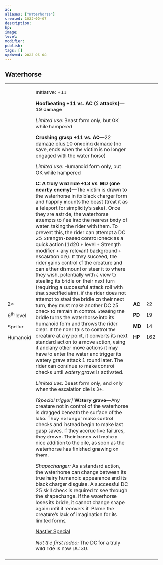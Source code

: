 ```yaml
---
ac: 
aliases: ["Waterhorse"]
created: 2023-05-07
description: 
hp: 
image: 
level: 
modifier: 
publish: 
tags: []
updated: 2023-05-08
---
```


## Waterhorse

<table>
<colgroup>
<col style="width: 16%" />
<col style="width: 71%" />
<col style="width: 5%" />
<col style="width: 6%" />
</colgroup>
<tbody>
<tr class="odd">
<td><p>2×</p>
<p>6<sup>th</sup> level</p>
<p>Spoiler</p>
<p>Humanoid</p></td>
<td><p>Initiative: +11</p>
<p><strong>Hoofbeating +11 vs. AC (2 attacks)</strong>—19 damage</p>
<p><em>Limited use:</em> Beast form only, but OK while hampered.</p>
<p><strong>Crushing grasp +11 vs. AC</strong>—22 damage plus 10 ongoing
damage (no save, ends when the victim is no longer engaged with the
water horse)</p>
<p><em>Limited use:</em> Humanoid form only, but OK while hampered.</p>
<p><strong>C: A truly wild ride +13 vs. MD (one nearby
enemy)</strong>—The victim is drawn to the waterhorse in its black
charger form and happily mounts the beast (treat it as a teleport for
simplicity’s sake). Once they are astride, the waterhorse attempts to
flee into the nearest body of water, taking the rider with them. To
prevent this, the rider can attempt a DC 25 Strength-based control check
as a quick action (1d20 + level + Strength modifier + any relevant
background + escalation die). If they succeed, the rider gains control
of the creature and can either dismount or steer it to where they wish,
potentially with a view to stealing its bridle on their next turn
(requiring a successful attack roll with that specified aim). If the
rider does not attempt to steal the bridle on their next turn, they must
make another DC 25 check to remain in control. Stealing the bridle turns
the waterhorse into its humanoid form and throws the rider clear. If the
rider fails to control the creature at any point, it converts its next
standard action to a move action, using it and any other move actions it
may have to enter the water and trigger its watery grave attack 1 round
later. The rider can continue to make control checks until <em>watery
grave</em> is activated.</p>
<p><em>Limited use:</em> Beast form only, and only when the escalation
die is 3+.</p>
<p><em>[Special trigger]</em> <strong>Watery grave</strong>—Any creature
not in control of the waterhorse is dragged beneath the surface of the
lake. They no longer make control checks and instead begin to make last
gasp saves. If they accrue five failures, they drown. Their bones will
make a nice addition to the pile, as soon as the waterhorse has finished
gnawing on them.</p>
<p><em>Shapechanger:</em> As a standard action, the waterhorse can
change between its true hairy humanoid appearance and its black charger
disguise. A successful DC 25 skill check is required to see through the
shapechange. If the waterhorse loses its bridle, it cannot change shape
again until it recovers it. Blame the creature’s lack of imagination for
its limited forms.</p>
<p><u>Nastier Special</u></p>
<p><em>Not the first rodeo:</em> The DC for a truly wild ride is now DC
30.</p></td>
<td><p><strong>AC</strong></p>
<p><strong>PD</strong></p>
<p><strong>MD</strong></p>
<p><strong>HP</strong></p></td>
<td><p>22</p>
<p>19</p>
<p>14</p>
<p>162</p></td>
</tr>
<tr class="even">
<td></td>
<td></td>
<td></td>
<td></td>
</tr>
</tbody>
</table>
